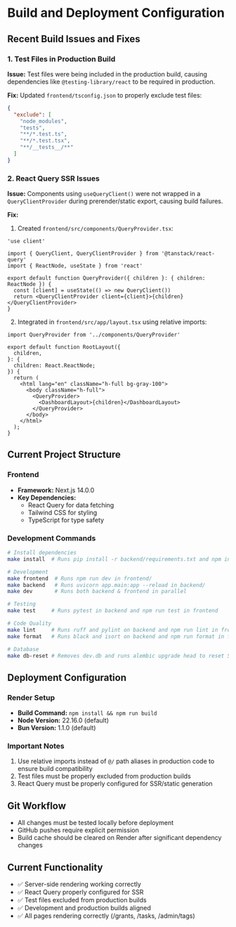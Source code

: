 # Build and Deployment Configuration

## Recent Build Issues and Fixes

### 1. Test Files in Production Build
**Issue:** Test files were being included in the production build, causing dependencies like `@testing-library/react` to be required in production.

**Fix:** Updated `frontend/tsconfig.json` to properly exclude test files:
```json
{
  "exclude": [
    "node_modules",
    "tests",
    "**/*.test.ts",
    "**/*.test.tsx",
    "**/__tests__/**"
  ]
}
```

### 2. React Query SSR Issues
**Issue:** Components using `useQueryClient()` were not wrapped in a `QueryClientProvider` during prerender/static export, causing build failures.

**Fix:** 
1. Created `frontend/src/components/QueryProvider.tsx`:
```tsx
'use client'

import { QueryClient, QueryClientProvider } from '@tanstack/react-query'
import { ReactNode, useState } from 'react'

export default function QueryProvider({ children }: { children: ReactNode }) {
  const [client] = useState(() => new QueryClient())
  return <QueryClientProvider client={client}>{children}</QueryClientProvider>
}
```

2. Integrated in `frontend/src/app/layout.tsx` using relative imports:
```tsx
import QueryProvider from '../components/QueryProvider'

export default function RootLayout({
  children,
}: {
  children: React.ReactNode;
}) {
  return (
    <html lang="en" className="h-full bg-gray-100">
      <body className="h-full">
        <QueryProvider>
          <DashboardLayout>{children}</DashboardLayout>
        </QueryProvider>
      </body>
    </html>
  );
}
```

## Current Project Structure

### Frontend
- **Framework:** Next.js 14.0.0
- **Key Dependencies:**
  - React Query for data fetching
  - Tailwind CSS for styling
  - TypeScript for type safety

### Development Commands
```bash
# Install dependencies
make install  # Runs pip install -r backend/requirements.txt and npm install in frontend

# Development
make frontend  # Runs npm run dev in frontend/
make backend   # Runs uvicorn app.main:app --reload in backend/
make dev       # Runs both backend & frontend in parallel

# Testing
make test     # Runs pytest in backend and npm run test in frontend

# Code Quality
make lint     # Runs ruff and pylint on backend and npm run lint in frontend
make format   # Runs black and isort on backend and npm run format in frontend

# Database
make db-reset # Removes dev.db and runs alembic upgrade head to reset SQLite database
```

## Deployment Configuration

### Render Setup
- **Build Command:** `npm install && npm run build`
- **Node Version:** 22.16.0 (default)
- **Bun Version:** 1.1.0 (default)

### Important Notes
1. Use relative imports instead of `@/` path aliases in production code to ensure build compatibility
2. Test files must be properly excluded from production builds
3. React Query must be properly configured for SSR/static generation

## Git Workflow
- All changes must be tested locally before deployment
- GitHub pushes require explicit permission
- Build cache should be cleared on Render after significant dependency changes

## Current Functionality
- ✅ Server-side rendering working correctly
- ✅ React Query properly configured for SSR
- ✅ Test files excluded from production builds
- ✅ Development and production builds aligned
- ✅ All pages rendering correctly (/grants, /tasks, /admin/tags) 